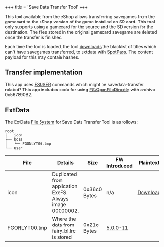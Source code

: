 +++
title = 'Save Data Transfer Tool'
+++

This tool available from the eShop allows transferring savegames from
the gamecard to the eShop version of the game installed on SD card. This
tool only supports using a gamecard for the source and the SD version
for the destination. The files stored in the original gamecard savegame
are deleted once the transfer is finished.

Each time the tool is loaded, the tool
[downloads](https://npdl.cdn.nintendowifi.net/p01/nsa/pZWhL0tyf4FMCt8r/FGONLYT/fairy_bl.lrc)
the blacklist of titles which can't have savegames transferred, to
extdata with [SpotPass](SpotPass "wikilink"). The content payload for
this may contain hashes.

## Transfer implementation

This app uses [FSUSER](Filesystem_services "wikilink") commands which
might be savedata-transfer related? This app includes code for using
[FS:OpenFileDirectly](FS:OpenFileDirectly "wikilink") with archive
0x567890B2.

## ExtData

The ExtData [File System](Extdata#filesystem "wikilink") for Save Data
Transfer Tool is as follows:

```
root
├── icon
├── boss
│   └── FGONLYT00.tmp
└── user
```

| File          | Details                                                   | Size         | FW Introduced                   | Plaintext                                                                                            |
|---------------|-----------------------------------------------------------|--------------|---------------------------------|------------------------------------------------------------------------------------------------------|
| icon          | Duplicated from application ExeFS. Always image 00000002. | 0x36c0 Bytes | n/a                             | [Download](https://dl.dropboxusercontent.com/u/60710927/CTR/Sample/SaveDataTransferToolExtdata/icon) |
| FGONLYT00.tmp | Where the data from fairy_bl.lrc is stored                | 0x21c Bytes  | [5.0.0-11](5.0.0-11 "wikilink") |                                                                                                      |
